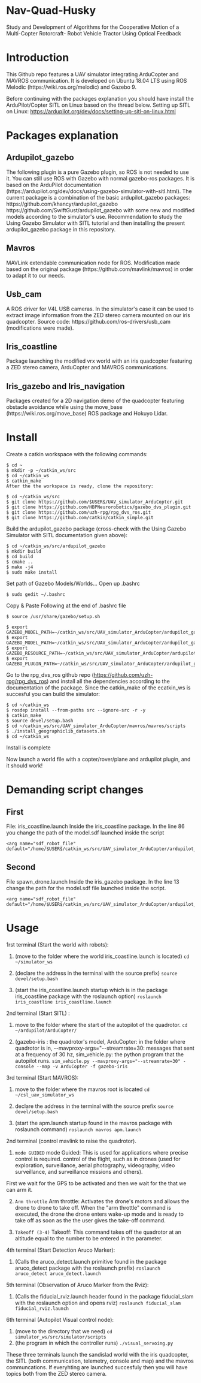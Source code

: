 # Nav-Quad-Husky
 Study and Development of Algorithms for the Cooperative Motion of a Multi-Copter Rotorcraft- Robot Vehicle Tractor Using Optical Feedback

<H1>Introduction</H1>
This Github repo features a UAV simulator integrating ArduCopter and MAVROS communication. It is developed on Ubuntu 18.04 LTS using ROS Melodic (https://wiki.ros.org/melodic) and Gazebo 9.

Before continuing with the packages explanation you should have install the ArduPilot/Copter SITL on Linux based on the thread below. Setting up SITL on Linux: https://ardupilot.org/dev/docs/setting-up-sitl-on-linux.html

<H1>Packages explanation</H1>
<H2>Ardupilot_gazebo</H2>
The following plugin is a pure Gazebo plugin, so ROS is not needed to use it. You can still use ROS with Gazebo with normal gazebo-ros packages. It is based on the ArduPilot documentation (https://ardupilot.org/dev/docs/using-gazebo-simulator-with-sitl.html). The current package is a combination of the basic ardupilot_gazebo packages:
https://github.com/khancyr/ardupilot_gazebo
https://github.com/SwiftGust/ardupilot_gazebo
with some new and modified models according to the simulator's use. Recommendation to study the Using Gazebo Simulator with SITL tutorial and then installing the present ardupilot_gazebo package in this repository.

<H2>Mavros</H2>
MAVLink extendable communication node for ROS. Modification made based on the original package (https://github.com/mavlink/mavros) in order to adapt it to our needs.

<H2>Usb_cam</H2>
A ROS driver for V4L USB cameras. In the simulator's case it can be used to extract image information from the ZED stereo camera mounted on our iris quadcopter. Source code: https://github.com/ros-drivers/usb_cam (modifications were made).

<H2>Iris_coastline</H2>
Package launching the modified vrx world with an iris quadcopter featuring a ZED stereo camera, ArduCopter and MAVROS communications.

<H2>Iris_gazebo and Iris_navigation</H2>
Packages created for a 2D navigation demo of the quadcopter featuring obstacle avoidance while using the move_base (https://wiki.ros.org/move_base) ROS package and Hokuyo Lidar.

<h1>Install</h1>
Create a catkin workspace with the following commands:

```
$ cd ~
$ mkdir -p ~/catkin_ws/src
$ cd ~/catkin_ws
$ catkin_make
After the the workspace is ready, clone the repository:
```

```
$ cd ~/catkin_ws/src
$ git clone https://github.com/$USER$/UAV_simulator_ArduCopter.git
$ git clone https://github.com/HBPNeurorobotics/gazebo_dvs_plugin.git
$ git clone https://github.com/uzh-rpg/rpg_dvs_ros.git
$ git clone https://github.com/catkin/catkin_simple.git
```
Build the ardupilot_gazebo package (cross-check with the Using Gazebo Simulator with SITL documentation given above):

```
$ cd ~/catkin_ws/src/ardupilot_gazebo
$ mkdir build
$ cd build
$ cmake ..
$ make -j4
$ sudo make install
```

Set path of Gazebo Models/Worlds... Open up .bashrc

```
$ sudo gedit ~/.bashrc
```
Copy & Paste Following at the end of .bashrc file

```
$ source /usr/share/gazebo/setup.sh
```
```
$ export GAZEBO_MODEL_PATH=~/catkin_ws/src/UAV_simulator_ArduCopter/ardupilot_gazebo/models:${GAZEBO_MODEL_PATH}
$ export GAZEBO_MODEL_PATH=~/catkin_ws/src/UAV_simulator_ArduCopter/ardupilot_gazebo/models_gazebo:${GAZEBO_MODEL_PATH}
$ export GAZEBO_RESOURCE_PATH=~/catkin_ws/src/UAV_simulator_ArduCopter/ardupilot_gazebo/worlds:${GAZEBO_RESOURCE_PATH}
$ export GAZEBO_PLUGIN_PATH=~/catkin_ws/src/UAV_simulator_ArduCopter/ardupilot_gazebo/build:${GAZEBO_PLUGIN_PATH}
```

Go to the rpg_dvs_ros github repo (https://github.com/uzh-rpg/rpg_dvs_ros) and install all the dependencies according to the documentation of the package. Since the catkin_make of the ecatkin_ws is succesful you can build the simulator:

```
$ cd ~/catkin_ws
$ rosdep install --from-paths src --ignore-src -r -y
$ catkin_make
$ source devel/setup.bash
$ cd ~/catkin_ws/src/UAV_simulator_ArduCopter/mavros/mavros/scripts
$ ./install_geographiclib_datasets.sh
$ cd ~/catkin_ws
```
Install is complete

Now launch a world file with a copter/rover/plane and ardupilot plugin, and it should work!

<h1>Demanding script changes</h1>

<h2>First</h2>
File: iris_coastline.launch Inside the iris_coastline package. In the line 86 you change the path of the model.sdf launched inside the script

```
<arg name="sdf_robot_file" default="/home/$USER$/catkin_ws/src/UAV_simulator_ArduCopter/ardupilot_gazebo/models/iris_with_ardupilot_and_zed_stereocamera/model.sdf"/>
```

<h2>Second</h2>
File spawn_drone.launch Inside the iris_gazebo package. In the line 13 change the path for the model.sdf file launched inside the script.

```
<arg name="sdf_robot_file" default="/home/$USER$/catkin_ws/src/UAV_simulator_ArduCopter/ardupilot_gazebo/models/iris_with_lidar/model.sdf"/>
```
<h1>Usage</h1>

1rst terminal (Start the world with robots):

1) (move to the folder where the world iris_coastline.launch is located) ``` cd ~/simulator_ws  ```

2) (declare the address in the terminal with the source prefix) ``` source devel/setup.bash  ```
   
3) (start the iris_coastline.launch startup which is in the package iris_coastline package with the roslaunch option) ``` roslaunch iris_coastline iris_coastline.launch ```

2nd terminal (Start SITL) :

1) move to the folder where the start of the autopilot of the quadrotor. ``` cd ~/ardupilot/ArduCopter/ ```

2) (gazebo-iris : the quadrotor's model, ArduCopter: in the folder where quadrotor is in, --mavproxy-args="--streamrate=30: messages that sent at a frequency of 30 hz, sim_vehicle.py: the python program that the autopilot runs. ``` sim_vehicle.py --mavproxy-args="--streamrate=30" -console --map -v ArduCopter -f gazebo-iris ```

3rd terminal (Start MAVROS):

1) move to the folder where the mavros root is located ``` cd ~/csl_uav_simulator_ws ```

2) declare the address in the terminal with the source prefix ```source devel/setup.bash ```

3) (start the apm.launch startup found in the mavros package with
roslaunch command) ```roslaunch mavros apm.launch```

2nd terminal (control mavlink to raise the quadrotor).

1) ```mode GUIDED```
mode Guided: This is used for applications where precise control is required.
control of the flight, such as in drones (used for
exploration, surveillance, aerial photography, videography, video surveillance, and surveillance missions
and others).

First we wait for the GPS to be activated and then we wait for the
that we can arm it.

2) ```Arm throttle```
Arm throttle: Activates the drone's motors and allows the drone to
drone to take off. When the "arm throttle" command is executed, the drone
the drone enters wake-up mode and is ready to take off as soon as the
the user gives the take-off command.

3) ```Takeoff (3-4)```
Takeoff: This command takes off the quadrotor at an altitude equal to the number
to be entered in the parameter.

4th terminal (Start Detection Aruco Marker):
1) (Calls the aruco_detect.launch primitive found in the package aruco_detect package with the roslaunch prefix) ```roslaunch aruco_detect aruco_detect.launch```


5th terminal (Observation of Aruco Marker from the Rviz):
1) (Calls the fiducial_rviz.launch header found in the package fiducial_slam with the roslaunch option and opens rviz) ```roslaunch fiducial_slam fiducial_rviz.launch```

6th terminal (Autopilot Visual control node):
1) (move to the directory that we need) ```cd simulator_ws/src/simulator/scripts ```
2) (the program in which the controller runs) ```./visual_servoing.py```


These three terminals launch the sandislad world with the iris quadcopter, the SITL (both communication, telemetry, console and map) and the mavros communcations. If everyhting are launched succesfuly then you will have topics both from the ZED stereo camera.
